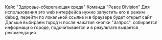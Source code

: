 Кейс "Здоровье-сберегающая среда"
Команда "Peace Division"
Для использования это web интерфейса нужно запустить его в режим debug, перейти по локальной ссылке и в браузере будет открыт сайт
Дальше выбираем город и после нажатия кнопки "Запрос", собирается информаци о городе, подсчитывается и в результате выдается рекомендация 